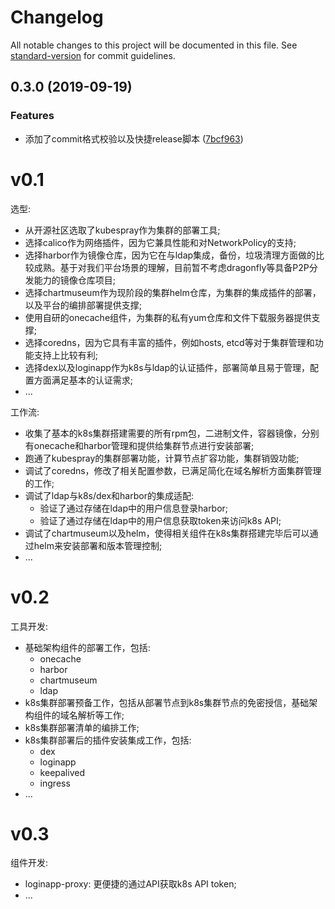 # Changelog

All notable changes to this project will be documented in this file. See [standard-version](https://github.com/conventional-changelog/standard-version) for commit guidelines.

## 0.3.0 (2019-09-19)


### Features

* 添加了commit格式校验以及快捷release脚本 ([7bcf963](https://github.com/OnionPiece/oneCacheKS/commit/7bcf963))

v0.1
====

选型:

  - 从开源社区选取了kubespray作为集群的部署工具;
  - 选择calico作为网络插件，因为它兼具性能和对NetworkPolicy的支持;
  - 选择harbor作为镜像仓库，因为它在与ldap集成，备份，垃圾清理方面做的比较成熟。基于对我们平台场景的理解，目前暂不考虑dragonfly等具备P2P分发能力的镜像仓库项目;
  - 选择chartmuseum作为现阶段的集群helm仓库，为集群的集成插件的部署，以及平台的编排部署提供支撑;
  - 使用自研的onecache组件，为集群的私有yum仓库和文件下载服务器提供支撑;
  - 选择coredns，因为它具有丰富的插件，例如hosts, etcd等对于集群管理和功能支持上比较有利;
  - 选择dex以及loginapp作为k8s与ldap的认证插件，部署简单且易于管理，配置方面满足基本的认证需求;
  - ...

工作流:

  - 收集了基本的k8s集群搭建需要的所有rpm包，二进制文件，容器镜像，分别有onecache和harbor管理和提供给集群节点进行安装部署;
  - 跑通了kubespray的集群部署功能，计算节点扩容功能，集群销毁功能;
  - 调试了coredns，修改了相关配置参数，已满足简化在域名解析方面集群管理的工作;
  - 调试了ldap与k8s/dex和harbor的集成适配:
    - 验证了通过存储在ldap中的用户信息登录harbor;
    - 验证了通过存储在ldap中的用户信息获取token来访问k8s API;
  - 调试了chartmuseum以及helm，使得相关组件在k8s集群搭建完毕后可以通过helm来安装部署和版本管理控制;
  - ...


v0.2
====

工具开发:

  - 基础架构组件的部署工作，包括:
    - onecache
    - harbor
    - chartmuseum
    - ldap
  - k8s集群部署预备工作，包括从部署节点到k8s集群节点的免密授信，基础架构组件的域名解析等工作;
  - k8s集群部署清单的编排工作;
  - k8s集群部署后的插件安装集成工作，包括:
    - dex
    - loginapp
    - keepalived
    - ingress
  - ...



v0.3
====

组件开发:

  - loginapp-proxy: 更便捷的通过API获取k8s API token;
  - ...
